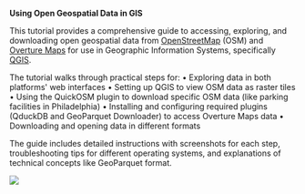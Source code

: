 **Using Open Geospatial Data in GIS**

This tutorial provides a comprehensive guide to accessing, exploring, and downloading open geospatial data from [OpenStreetMap](https://openstreetmap.org) (OSM) and [Overture Maps](https://overturemaps.org/) for use in Geographic Information Systems, specifically [QGIS](https://qgis.org/).

The tutorial walks through practical steps for:
•	Exploring data in both platforms' web interfaces
•	Setting up QGIS to view OSM data as raster tiles
•	Using the QuickOSM plugin to download specific OSM data (like parking facilities in Philadelphia)
•	Installing and configuring required plugins (QduckDB and GeoParquet Downloader) to access Overture Maps data
•	Downloading and opening data in different formats

The guide includes detailed instructions with screenshots for each step, troubleshooting tips for different operating systems, and explanations of technical concepts like GeoParquet format.

![](https://github.com/fmvaldezg/opengeodata_wkshp/blob/main/images/qgis_res1.png)
